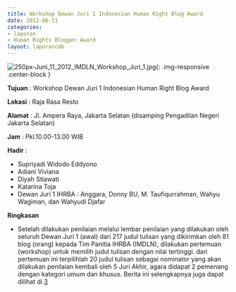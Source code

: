 ```yaml
---
title: Workshop Dewan Juri 1 Indonesian Human Right Blog Award
date: 2012-06-11
categories:
- laporan
- Human Rights Blogger Award
layout: laporancmb
---
```



![250px-Juni_11_2012_IMDLN_Workshop_Juri_1.jpg](/uploads/250px-Juni_11_2012_IMDLN_Workshop_Juri_1.jpg){: .img-responsive .center-block }


**Tujuan** : Workshop Dewan Juri 1 Indonesian Human Right Blog Award

**Lokasi** : Raja Rasa Resto 

**Alamat** : Jl. Ampera Raya, Jakarta Selatan (disamping Pengadilan Negeri Jakarta Selatan) 

**Jam** : Pkl.10.00-13.00 WIB 

**Hadir** :
* Supriyadi Widodo Eddyono
* Adiani Viviana
* Diyah Stiawati
* Katarina Toja
* Dewan Juri 1 IHRBA : Anggara, Donny BU, M. Taufiqurrahman, Wahyu Wagiman, dan Wahyudi Djafar 

**Ringkasan**  
* Setelah dilakukan penilaian melalui lembar penilaian yang dilakukan oleh seluruh Dewan Juri 1 (awal) dari 217 judul tulisan yang dikirimkan oleh 81 blog (orang) kepada Tim Panitia IHRBA (IMDLN), dilakukan pertemuan (workshop) untuk memilih judul tulisan dengan nilai tertinggi. dari pertemuan ini terpilihlah 20 judul tulisan sebagai nominator yang akan dilakukan penilaian kembali oleh 5 Juri Akhir, agara didapat 2 pemenang dengan kategori umum dan khusus. Berita ini selengkapnya juga dapat dilihat di [3](http://www.hamblogger.org/dewan-juri-i-memilih-20-nominasi-pemenang-ihrba/)
